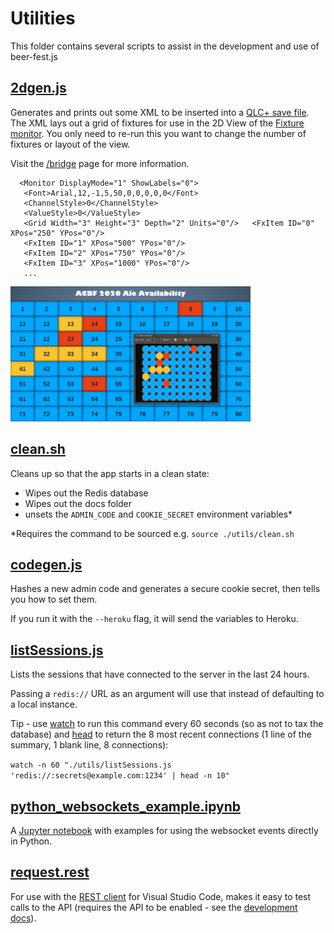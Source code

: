 # Utilities

This folder contains several scripts to assist in the development and use of beer-fest.js

## [2dgen.js](../utils/2dgen.js)

Generates and prints out some XML to be inserted into a [QLC+ save file](../public/downloads/qlcplus.qxw).
The XML lays out a grid of fixtures for use in the 2D View of the [Fixture monitor](https://www.qlcplus.org/docs/html_en_EN/fixturemonitor.html).
You only need to re-run this you want to change the number of fixtures or layout of the view.

Visit the [/bridge](https://acbf.app/bridge) page for more information.

```
  <Monitor DisplayMode="1" ShowLabels="0">
   <Font>Arial,12,-1,5,50,0,0,0,0,0</Font>
   <ChannelStyle>0</ChannelStyle>
   <ValueStyle>0</ValueStyle>
   <Grid Width="3" Height="3" Depth="2" Units="0"/>   <FxItem ID="0" XPos="250" YPos="0"/>
   <FxItem ID="1" XPos="500" YPos="0"/>
   <FxItem ID="2" XPos="750" YPos="0"/>
   <FxItem ID="3" XPos="1000" YPos="0"/>
   ...
```

<img src="/docs/images/qlc-plus-integration.png" width="384">

## [clean.sh](../utils/clean.sh)

Cleans up so that the app starts in a clean state:

- Wipes out the Redis database
- Wipes out the docs folder
- unsets the `ADMIN_CODE` and `COOKIE_SECRET` environment variables\*

\*Requires the command to be sourced e.g. `source ./utils/clean.sh`

## [codegen.js](../utils/codegen.js)

Hashes a new admin code and generates a secure cookie secret, then tells you how to set them.

If you run it with the `--heroku` flag, it will send the variables to Heroku.

## [listSessions.js](../utils/listSessions.js)

Lists the sessions that have connected to the server in the last 24 hours.

Passing a `redis://` URL as an argument will use that instead of defaulting to a local instance.

Tip - use [watch](https://linux.die.net/man/1/watch) to run this command every 60 seconds (so as not to tax the database)
and [head](https://www.gnu.org/software/coreutils/manual/html_node/head-invocation.html)
to return the 8 most recent connections (1 line of the summary, 1 blank line, 8 connections):

`watch -n 60 "./utils/listSessions.js 'redis://:secrets@example.com:1234' | head -n 10"`

## [python_websockets_example.ipynb](../utils/python_websockets_example.ipynb)

A [Jupyter notebook](https://jupyter.org/) with examples for using the websocket events directly in Python.

## [request.rest](../utils/request.rest)

For use with the [REST client](https://marketplace.visualstudio.com/items?itemName=humao.rest-client) for Visual Studio Code,
makes it easy to test calls to the API (requires the API to be enabled - see the [development docs](../docs/development.md#environment-variables)).
